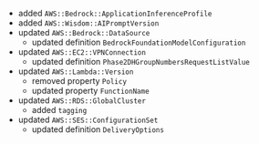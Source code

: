 - added `AWS::Bedrock::ApplicationInferenceProfile`
- added `AWS::Wisdom::AIPromptVersion`
- updated `AWS::Bedrock::DataSource`
  - updated definition `BedrockFoundationModelConfiguration`
- updated `AWS::EC2::VPNConnection`
  - updated definition `Phase2DHGroupNumbersRequestListValue`
- updated `AWS::Lambda::Version`
  - removed property `Policy`
  - updated property `FunctionName`
- updated `AWS::RDS::GlobalCluster`
  - added `tagging`
- updated `AWS::SES::ConfigurationSet`
  - updated definition `DeliveryOptions`
